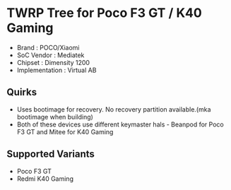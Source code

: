 # TWRP Tree for Poco F3 GT / K40 Gaming
* Brand : POCO/Xiaomi
* SoC Vendor : Mediatek
* Chipset : Dimensity 1200
* Implementation : Virtual AB

## Quirks
* Uses bootimage for recovery. No recovery partition available.(mka bootimage when building)
* Both of these devices use different keymaster hals - Beanpod for Poco F3 GT and Mitee for K40 Gaming

## Supported Variants
* Poco F3 GT
* Redmi K40 Gaming
